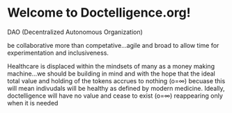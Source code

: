 # Welcome to Doctelligence.org!

DAO (Decentralized Autonomous Organization)

be collaborative more than competative...agile and broad to allow time for experimentation and inclusiveness.

Healthcare is displaced within the mindsets of many as a money making machine...we should be building in mind and with the hope that the ideal total value and holding of the tokens accrues to nothing (o=∞) becuase this will mean indivudals will be healthy as defined by modern medicine. Ideally, doctelligence will have no value and cease to exist (o=∞) reappearing only when it is needed

